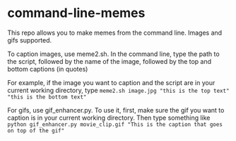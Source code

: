 # command-line-memes
This repo allows you to make memes from the command line. Images and gifs supported.

To caption images, use meme2.sh. In the command line, type the path to the script, followed by the name of the image, followed by the top and bottom captions (in quotes) 

For example, if the image you want to caption and the script are in your current working directory, type `meme2.sh image.jpg "this is the top text" "this is the bottom text"`

For gifs, use gif_enhancer.py. To use it, first, make sure the gif you want to caption is in your current working directory. Then type something like `python gif_enhancer.py movie_clip.gif "This is the caption that goes on top of the gif"`
